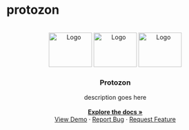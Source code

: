# protozon

<!-- PROJECT LOGO -->
<br />
<div align="center" id='readme-top'>
  <img src="" alt="Logo" target='blank' width="100" height="80">
  <img src="" alt="Logo" target='blank' width="100" height="80">
  <img src="" alt="Logo" target='blank' width="100" height="80">

  <h3 align="center">Protozon</h3>

  <p align="center">
    description goes here
    <br />
    <br />
    <a href="https://github.com/WackyChomp/protozon"><strong>Explore the docs »</strong></a>
    <br />
    <a href="https://github.com/WackyChomp/protozon">View Demo</a>
    ·
    <a href="https://github.com/WackyChomp/protozon/issues">Report Bug</a>
    ·
    <a href="https://github.com/WackyChomp/protozon/issues">Request Feature</a>
  </p>
</div>
